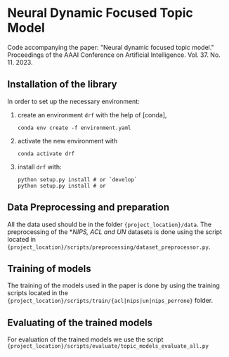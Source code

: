 # Neural Dynamic Focused Topic Model

Code accompanying the paper: "Neural dynamic focused topic model." Proceedings of the AAAI Conference on Artificial Intelligence. Vol. 37. No. 11. 2023.

## Installation of the library

In order to set up the necessary environment:

1. create an environment `drf` with the help of [conda],

   ```
   conda env create -f environment.yaml
   ```

2. activate the new environment with

   ```
   conda activate drf
   ```

3. install `drf` with:

   ```
   python setup.py install # or `develop`
   python setup.py install # or

## Data Preprocessing and preparation

All the data used should be in the folder `{project_location}/data`. The preprocessing of the **NIPS, ACL and UN* datasets is done using the script located in `{project_location}/scripts/preprocessing/dataset_preprocessor.py`.

## Training of models

The training of the models used in the paper is done by using the training scripts located in the `{project_location}/scripts/train/{acl|nips|un|nips_perrone}` folder.

## Evaluating of the trained models

For evaluation of the trained models we use the script `{project_location}/scripts/evaluate/topic_models_evaluate_all.py`
